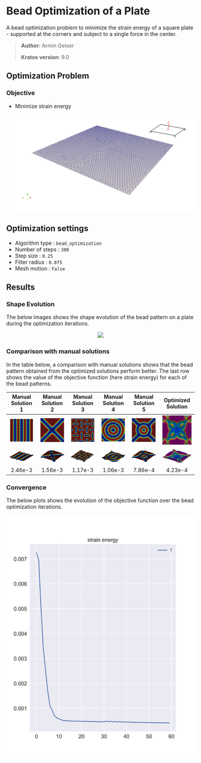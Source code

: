 # Bead Optimization of a Plate

A bead optimization problem to minimize the strain energy of a square plate - supported at the corners and subject to a single force in the center.

> **Author**: Armin Geiser
>
> **Kratos version**: 9.0

## Optimization Problem

### Objective
- Minimize strain energy

  <p align="center">
    <img src="images/beadOpt_SetupwithBC.png" width="800">
  </p>

## Optimization settings
- Algorithm type : `bead_optimization`
- Number of steps : `300`
- Step size : `0.25`
- Filter radius : `0.075`
- Mesh motion : `False`

## Results

### Shape Evolution
The below images shows the shape evolution of the bead pattern on a plate during the optimization iterations. 

<p align="center">
    <img src="images/beadOpt_result.gif" width="800">
</p>

### Comparison with manual solutions

In the table below, a comparison with manual solutions shows that the bead pattern obtained from the optimized solutions perform better. The last row shows the value of the objective function (here strain energy) for each of the bead patterns.

|             Manual Solution 1              |             Manual Solution 2              |             Manual Solution 3              |             Manual Solution 4              |             Manual Solution 5              |          Optimized Solution           |
| :----------------------------------------: | :----------------------------------------: | :----------------------------------------: | :----------------------------------------: | :----------------------------------------: | :-----------------------------------: |
| <img src="images/beadOpt_Manual_1_2D.png"> | <img src="images/beadOpt_Manual_2_2D.png"> | <img src="images/beadOpt_Manual_3_2D.png"> | <img src="images/beadOpt_Manual_4_2D.png"> | <img src="images/beadOpt_Manual_5_2D.png"> | <img src="images/beadOpt_Opt_2D.png"> |
| <img src="images/beadOpt_Manual_1_3D.png"> | <img src="images/beadOpt_Manual_2_3D.png"> | <img src="images/beadOpt_Manual_3_3D.png"> | <img src="images/beadOpt_Manual_4_3D.png"> | <img src="images/beadOpt_Manual_5_3D.png"> | <img src="images/beadOpt_Opt_3D.png"> |
|                  2.46e-3                   |                  1.56e-3                   |                  1.17e-3                   |                  1.06e-3                   |                  7.86e-4                   |                4.23e-4                |

### Convergence
The below plots shows the evolution of the objective function over the bead optimization iterations.

<p align="center">
    <img src="images/beadOpt_plot.svg" height="650">
</p>
